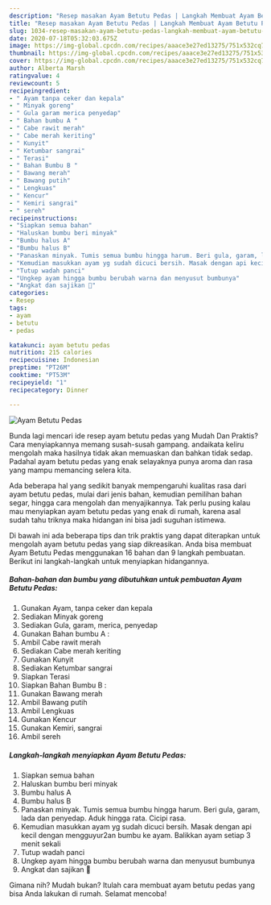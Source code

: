 ```yaml
---
description: "Resep masakan Ayam Betutu Pedas | Langkah Membuat Ayam Betutu Pedas Yang Bisa Manjain Lidah"
title: "Resep masakan Ayam Betutu Pedas | Langkah Membuat Ayam Betutu Pedas Yang Bisa Manjain Lidah"
slug: 1034-resep-masakan-ayam-betutu-pedas-langkah-membuat-ayam-betutu-pedas-yang-bisa-manjain-lidah
date: 2020-07-18T05:32:03.675Z
image: https://img-global.cpcdn.com/recipes/aaace3e27ed13275/751x532cq70/ayam-betutu-pedas-foto-resep-utama.jpg
thumbnail: https://img-global.cpcdn.com/recipes/aaace3e27ed13275/751x532cq70/ayam-betutu-pedas-foto-resep-utama.jpg
cover: https://img-global.cpcdn.com/recipes/aaace3e27ed13275/751x532cq70/ayam-betutu-pedas-foto-resep-utama.jpg
author: Alberta Marsh
ratingvalue: 4
reviewcount: 5
recipeingredient:
- " Ayam tanpa ceker dan kepala"
- " Minyak goreng"
- " Gula garam merica penyedap"
- " Bahan bumbu A "
- " Cabe rawit merah"
- " Cabe merah keriting"
- " Kunyit"
- " Ketumbar sangrai"
- " Terasi"
- " Bahan Bumbu B "
- " Bawang merah"
- " Bawang putih"
- " Lengkuas"
- " Kencur"
- " Kemiri sangrai"
- " sereh"
recipeinstructions:
- "Siapkan semua bahan"
- "Haluskan bumbu beri minyak"
- "Bumbu halus A"
- "Bumbu halus B"
- "Panaskan minyak. Tumis semua bumbu hingga harum. Beri gula, garam, lada dan penyedap. Aduk hingga rata. Cicipi rasa."
- "Kemudian masukkan ayam yg sudah dicuci bersih. Masak dengan api kecil dengan mengguyur2an bumbu ke ayam. Balikkan ayam setiap 3 menit sekali"
- "Tutup wadah panci"
- "Ungkep ayam hingga bumbu berubah warna dan menyusut bumbunya"
- "Angkat dan sajikan 🐓"
categories:
- Resep
tags:
- ayam
- betutu
- pedas

katakunci: ayam betutu pedas 
nutrition: 215 calories
recipecuisine: Indonesian
preptime: "PT26M"
cooktime: "PT53M"
recipeyield: "1"
recipecategory: Dinner

---
```



![Ayam Betutu Pedas](https://img-global.cpcdn.com/recipes/aaace3e27ed13275/751x532cq70/ayam-betutu-pedas-foto-resep-utama.jpg)

Bunda lagi mencari ide resep ayam betutu pedas yang Mudah Dan Praktis? Cara menyiapkannya memang susah-susah gampang. andaikata keliru mengolah maka hasilnya tidak akan memuaskan dan bahkan tidak sedap. Padahal ayam betutu pedas yang enak selayaknya punya aroma dan rasa yang mampu memancing selera kita.

Ada beberapa hal yang sedikit banyak mempengaruhi kualitas rasa dari ayam betutu pedas, mulai dari jenis bahan, kemudian pemilihan bahan segar, hingga cara mengolah dan menyajikannya. Tak perlu pusing kalau mau menyiapkan ayam betutu pedas yang enak di rumah, karena asal sudah tahu triknya maka hidangan ini bisa jadi suguhan istimewa.




Di bawah ini ada beberapa tips dan trik praktis yang dapat diterapkan untuk mengolah ayam betutu pedas yang siap dikreasikan. Anda bisa membuat Ayam Betutu Pedas menggunakan 16 bahan dan 9 langkah pembuatan. Berikut ini langkah-langkah untuk menyiapkan hidangannya.

<!--inarticleads1-->

##### Bahan-bahan dan bumbu yang dibutuhkan untuk pembuatan Ayam Betutu Pedas:

1. Gunakan  Ayam, tanpa ceker dan kepala
1. Sediakan  Minyak goreng
1. Sediakan  Gula, garam, merica, penyedap
1. Gunakan  Bahan bumbu A :
1. Ambil  Cabe rawit merah
1. Sediakan  Cabe merah keriting
1. Gunakan  Kunyit
1. Sediakan  Ketumbar sangrai
1. Siapkan  Terasi
1. Siapkan  Bahan Bumbu B :
1. Gunakan  Bawang merah
1. Ambil  Bawang putih
1. Ambil  Lengkuas
1. Gunakan  Kencur
1. Gunakan  Kemiri, sangrai
1. Ambil  sereh




<!--inarticleads2-->

##### Langkah-langkah menyiapkan Ayam Betutu Pedas:

1. Siapkan semua bahan
1. Haluskan bumbu beri minyak
1. Bumbu halus A
1. Bumbu halus B
1. Panaskan minyak. Tumis semua bumbu hingga harum. Beri gula, garam, lada dan penyedap. Aduk hingga rata. Cicipi rasa.
1. Kemudian masukkan ayam yg sudah dicuci bersih. Masak dengan api kecil dengan mengguyur2an bumbu ke ayam. Balikkan ayam setiap 3 menit sekali
1. Tutup wadah panci
1. Ungkep ayam hingga bumbu berubah warna dan menyusut bumbunya
1. Angkat dan sajikan 🐓




Gimana nih? Mudah bukan? Itulah cara membuat ayam betutu pedas yang bisa Anda lakukan di rumah. Selamat mencoba!
